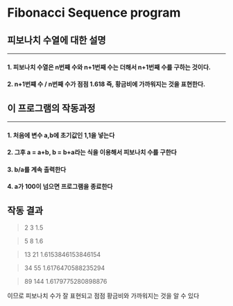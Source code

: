 # Fibonacci Sequence program

## 피보나치 수열에 대한 설명
------
#### 1. 피보나치 수열은 n번째 수와 n+1번째 수는 더해서 n+1번째 수를 구하는 것이다.
#### 2. n+1번쨰 수 / n번째 수가 점점 1.618 즉, 황금비에 가까워지는 것을 표현한다.

## 이 프로그램의 작동과정
-----
#### 1. 처음에 변수 a,b에 초기값인 1,1을 넣는다
#### 2. 그후 a = a+b, b = b+a라는 식을 이용해서 피보나치 수를 구한다
#### 3. b/a를 계속 출력한다
#### 4. a가 100이 넘으면 프로그램을 종료한다

## 작동 결과
>2 3 1.5

>5 8 1.6

>13 21 1.6153846153846154

>34 55 1.6176470588235294

>89 144 1.6179775280898876

이므로 피보나치 수가 잘 표현되고 점점 황금비와 가까워지는 것을 알 수 있다
